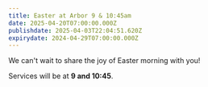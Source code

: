 ```yaml
---
title: Easter at Arbor 9 & 10:45am
date: 2025-04-20T07:00:00.000Z
publishdate: 2025-04-03T22:04:51.620Z
expirydate: 2024-04-29T07:00:00.000Z
---
```

We can't wait to share the joy of Easter morning with you!

Services will be at **9 and 10:45**.
